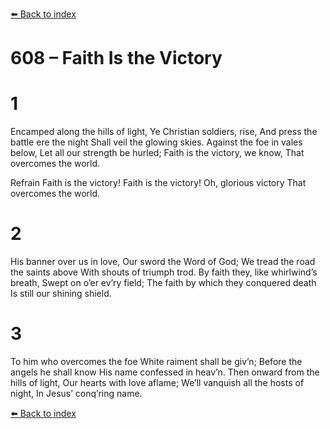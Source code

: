 [⬅️ Back to index](../README.md)

# 608 – Faith Is the Victory


# 1
Encamped along the hills of light,
Ye Christian soldiers, rise,
And press the battle ere the night
Shall veil the glowing skies.
Against the foe in vales below,
Let all our strength be hurled;
Faith is the victory, we know,
That overcomes the world.

Refrain
Faith is the victory!
Faith is the victory!
Oh, glorious victory
That overcomes the world.

# 2
His banner over us in love,
Our sword the Word of God;
We tread the road the saints above
With shouts of triumph trod.
By faith they, like whirlwind’s breath,
Swept on o’er ev’ry field;
The faith by which they conquered death
Is still our shining shield.

# 3
To him who overcomes the foe
White raiment shall be giv’n;
Before the angels he shall know
His name confessed in heav’n.
Then onward from the hills of light,
Our hearts with love aflame;
We’ll vanquish all the hosts of night,
In Jesus’ conq’ring name.

[⬅️ Back to index](../README.md)

